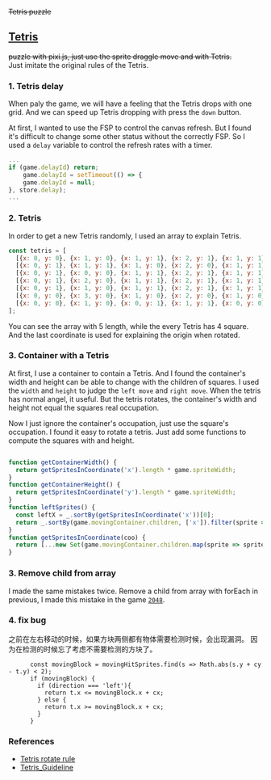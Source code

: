 ~~Tetris puzzle~~   
## [Tetris](https://5hez.github.io/games/pixi-Tetris/)
~~puzzle with pixi.js, just use the sprite draggle move and with Tetris.~~   
Just imitate the original rules of the Tetris.

### 1. Tetris delay
When paly the game, we will have a feeling that the Tetris drops with one grid. And we can speed up Tetris dropping with press the `down` button.    
	 
At first, I wanted to use the FSP to control the canvas refresh. But I found it's difficult to change some other status without the correctly FSP. So I used a `delay` variable to control the refresh rates with a timer.    
``` javascript
...
if (game.delayId) return;
	game.delayId = setTimeout(() => {
	game.delayId = null;
}, store.delay);
...
```
### 2. Tetris
In order to get a new Tetris randomly, I used an array to explain Tetris.
``` javascript
const tetris = [
  [{x: 0, y: 0}, {x: 1, y: 0}, {x: 1, y: 1}, {x: 2, y: 1}, {x: 1, y: 1}],
  [{x: 0, y: 1}, {x: 1, y: 1}, {x: 1, y: 0}, {x: 2, y: 0}, {x: 1, y: 1}],
  [{x: 0, y: 1}, {x: 0, y: 0}, {x: 1, y: 1}, {x: 2, y: 1}, {x: 1, y: 1}],
  [{x: 0, y: 1}, {x: 2, y: 0}, {x: 1, y: 1}, {x: 2, y: 1}, {x: 1, y: 1}],
  [{x: 0, y: 1}, {x: 1, y: 0}, {x: 1, y: 1}, {x: 2, y: 1}, {x: 1, y: 1}],
  [{x: 0, y: 0}, {x: 3, y: 0}, {x: 1, y: 0}, {x: 2, y: 0}, {x: 1, y: 0}],
  [{x: 0, y: 0}, {x: 1, y: 0}, {x: 0, y: 1}, {x: 1, y: 1}, {x: 0, y: 0}]
];
```
You can see the array with 5 length, while the every Tetris has 4 square. And the last coordinate is used for explaining the origin when rotated.

### 3. Container with a Tetris
At first, I use a container to contain a Tetris. And I found the container's width and height can be able to change with the children of squares. I used the `width` and `height` to judge the `left move` and `right move`. When the tetris has normal angel, it useful. But the tetris rotates, the container's width and height not equal the squares real occupation.    
     
Now I just ignore the container's occupation, just use the square's occupation. I found it easy to rotate a tetris. Just add some functions to compute the squares with and height.
    
``` javascript

function getContainerWidth() {
  return getSpritesInCoordinate('x').length * game.spriteWidth;
}
function getContainerHeight() {
  return getSpritesInCoordinate('y').length * game.spriteWidth;
}
function leftSprites() {
  const leftX = _.sortBy(getSpritesInCoordinate('x'))[0];
  return _.sortBy(game.movingContainer.children, ['x']).filter(sprite => sprite.x === leftX);
}
function getSpritesInCoordinate(coo) {
  return [...new Set(game.movingContainer.children.map(sprite => sprite[coo]))]
}

```
    
### 3. Remove child from array
I made the same mistakes twice. Remove a child from array with forEach in previous, I made this mistake in the game [`2048`](https://5hez.github.io/games/2048/).    

### 4. fix bug
之前在左右移动的时候，如果方块两侧都有物体需要检测时候，会出现漏洞。
因为在检测的时候忘了考虑不需要检测的方块了。
    
```
      const movingBlock = movingHitSprites.find(s => Math.abs(s.y + cy - t.y) < 2);
      if (movingBlock) {
        if (direction === 'left'){
          return t.x <= movingBlock.x + cx;
        } else {
          return t.x >= movingBlock.x + cx;
        }
      }
```

### References
 - [Tetris rotate rule](https://vignette.wikia.nocookie.net/tetrisconcept/images/3/3d/SRS-pieces.png/revision/latest?cb=20060626173148)   
 - [Tetris_Guideline](https://tetris.fandom.com/wiki/Tetris_Guideline)
